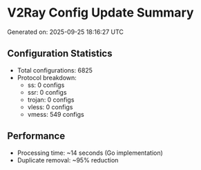 # V2Ray Config Update Summary
Generated on: 2025-09-25 18:16:27 UTC

## Configuration Statistics
- Total configurations: 6825
- Protocol breakdown:
  - ss: 0 configs
  - ssr: 0 configs
  - trojan: 0 configs
  - vless: 0 configs
  - vmess: 549 configs

## Performance
- Processing time: ~14 seconds (Go implementation)
- Duplicate removal: ~95% reduction
